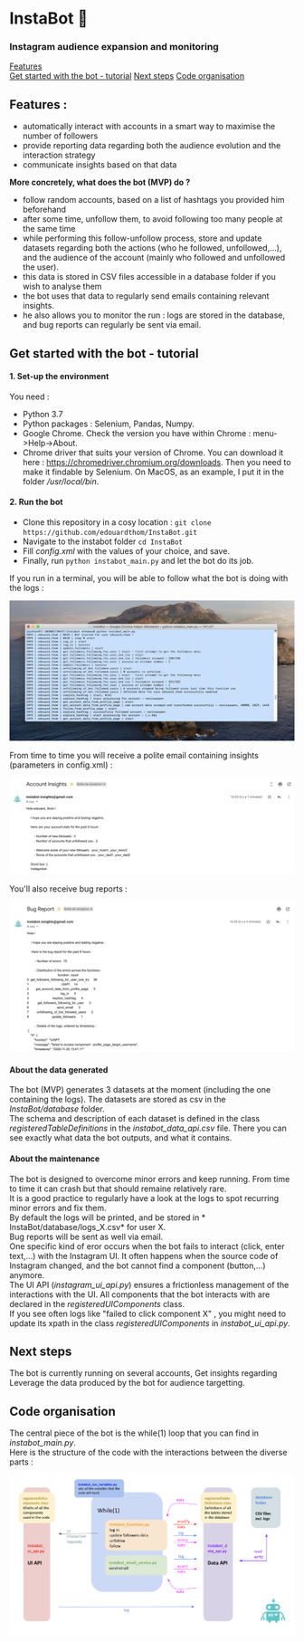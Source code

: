 # InstaBot 🤖  
    
### Instagram audience expansion and monitoring  
  
[Features](#part1)  
[Get started with the bot - tutorial](#part2) 
[Next steps](#part3) 
[Code organisation](#part4)  
   
## Features :  
* automatically interact with accounts in a smart way to maximise the number of followers 
* provide reporting data regarding both the audience evolution and the interaction strategy 
* communicate insights based on that data  
   
**More concretely, what does the bot (MVP) do ?**  
* follow random accounts, based on a list of hashtags you provided him beforehand  
* after some time, unfollow them, to avoid following too many people at the same time
* while performing this follow-unfollow process, store and update datasets regarding both the actions (who he followed, unfollowed,...), and the audience of the account (mainly who followed and unfollowed the user).  
* this data is stored in CSV files accessible in a database folder if you wish to analyse them  
* the bot uses that data to regularly send emails containing relevant insights.  
* he also allows you to monitor the run : logs are stored in the database, and bug reports can regularly be sent via email.  
    
## Get started with the bot - tutorial  
#### 1. Set-up the environment 
You need :  
* Python 3.7
* Python packages : Selenium, Pandas, Numpy.  
* Google Chrome. Check the version you have within Chrome : menu->Help->About.
* Chrome driver that suits your version of Chrome. You can download it here : https://chromedriver.chromium.org/downloads. Then you need to make it findable by Selenium. On MacOS, as an example, I put it in the folder */usr/local/bin*.  
#### 2. Run the bot
* Clone this repository in a cosy location : `git clone https://github.com/edouardthom/InstaBot.git`
* Navigate to the instabot folder `cd InstaBot`  
* Fill *config.xml* with the values of your choice, and save.  
* Finally, run `python instabot_main.py` and let the bot do its job.      
  
If you run in a terminal, you will be able to follow what the bot is doing with the logs :  
  
![Alt text](/documentation/screenshot_terminal.png?raw=true)  
  
From time to time you will receive a polite email containing insights (parameters in config.xml) :  

![Alt text](/documentation/screenshot_insights_email.png?raw=true)   
  
You'll also receive bug reports :  

![Alt text](/documentation/screenshot_bug_report.png?raw=true)  
   
#### About the data generated  
The bot (MVP) generates 3 datasets at the moment (including the one containing the logs).
The datasets are stored as csv in the *InstaBot/database* folder.  
The schema and description of each dataset is defined in the class *registeredTableDefinitions* in the *instabot_data_api.csv* file. There you can see exactly what data the bot outputs, and what it contains.
#### About the maintenance  
The bot is designed to overcome minor errors and keep running. From time to time it can crash but that should remaine relatively rare.    
It is a good practice to regularly have a look at the logs to spot recurring minor errors and fix them.  
By default the logs will be printed, and be stored in * InstaBot/database/logs_X.csv* for user X.  
Bug reports will be sent as well via email.  
One specific kind of eror occurs when the bot fails to interact (click, enter text,...) with the Instagram UI. It often happens when the source code of Instagram changed, and the bot cannot find a component (button,...) anymore.  
The UI API (*instagram_ui_api.py*) ensures a frictionless management of the interactions with the UI. All components that the bot interacts with are declared in the *registeredUIComponents* class.  
If you see often logs like "failed to click component X" , you might need to update its xpath in the class *registeredUIComponents* in *instabot_ui_api.py*.
   
## Next steps
The bot is currently running on several accounts, 
Get insights regarding 
Leverage the data produced by the bot for audience targetting.
      
## Code organisation   
The central piece of the bot is the while(1) loop that you can find in *instabot_main.py*.  
Here is the structure of the code with the interactions between the diverse parts :  
   
![Alt text](/documentation/code_structure.png?raw=true "Structure of the code")